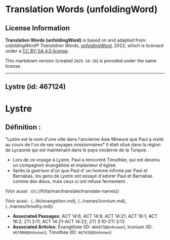 # Translation Words (unfoldingWord)

## License Information

**Translation Words (unfoldingWord)** is based on and adapted from: _unfoldingWord® Translation Words_, [unfoldingWord](https://unfoldingword.org/utw), 2022, which is licensed under a [CC BY-SA 4.0 license](https://creativecommons.org/licenses/by-sa/4.0/legalcode.en).

This markdown version (created `2025-10-16`) is provided under the same license.



--------------------------------

## Lystre (id: 467124)

Lystre
======

Définition :
------------

"Lystre est le nom d'une ville dans l'ancienne Asie Mineure que Paul a visité au cours de l'un de ses voyages missionnaires\* Il était situé dans la région de Lycaonie qui est maintenant dans le pays moderne de la Turquie.

* Lors de ce voyage à Lystre, Paul a rencontré Timothée, qui est devenu un compagnon évangéliste et implanteur d'église.
* Après la guerison d'un que Paul d' un homme infirme par Paul et Barnabas, les gens de Lystre ont essayé d'adorer Paul et Barnabas comme des dieux, mais ceux ci ont refusé fermement .

(Voir aussi : (rc://fr/ta/man/translate/translate\-names))

(Voir aussi : (../kt/evangelism.md), (../names/iconium.md), (../names/timothy.md))

* **Associated Passages:** ACT 14:6; ACT 14:8; ACT 14:21; ACT 16:1; ACT 16:2; 2TI 3:11; ACT 14:21–ACT 14:22; 2TI 3:10–2TI 3:13
* **Associated Articles:** Évangéliste (ID: `466875@Unknown`); Iconium (ID: `467008@Unknown`); Timothée (ID: `467418@Unknown`)

